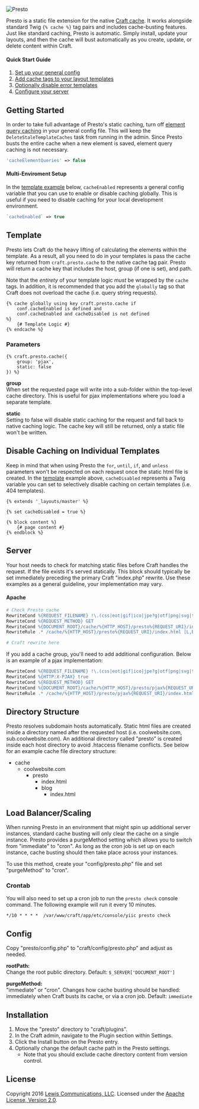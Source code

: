 ![Presto](https://www.caddis.co/internal/repo/presto.svg)

Presto is a static file extension for the native [Craft cache](https://craftcms.com/docs/templating/cache). It works alongside standard Twig `{% cache %}` tag pairs and includes cache-busting features. Just like standard caching, Presto is automatic. Simply install, update your layouts, and then the cache will bust automatically as you create, update, or delete content within Craft.

#### Quick Start Guide

1. [Set up your general config](#getting-started)
2. [Add cache tags to your layout templates](#template)
3. [Optionally disable error templates](#disable-caching-on-individual-templates)
4. [Configure your server](#server)

## Getting Started

In order to take full advantage of Presto's static caching, turn off [element query caching](https://craftcms.com/docs/config-settings#cacheElementQueries) in your general config file. This will keep the `DeleteStaleTemplateCaches` task from running in the admin. Since Presto busts the entire cache when a new element is saved, element query caching is not necessary.

```php
'cacheElementQueries' => false
```

#### Multi-Enviroment Setup

In the [template example](#template) below, `cacheEnabled` represents a general config variable that you can use to enable or disable caching globally. This is useful if you need to disable caching for your local development environment.

```php
`cacheEnabled` => true
```

## Template

Presto lets Craft do the heavy lifting of calculating the elements within the template. As a result, all you need to do in your templates is pass the cache key returned from `craft.presto.cache` to the native cache tag pair. Presto will return a cache key that includes the host, group (if one is set), and path.

Note that the *entirety* of your template logic *must* be wrapped by the `cache` tags. In addition, it is recommended that you add the `globally` tag so that Craft does not overload the cache (i.e. query string requests).

```twig
{% cache globally using key craft.presto.cache if
	conf.cacheEnabled is defined and
	conf.cacheEnabled and cacheDisabled is not defined
%}
	{# Template Logic #}
{% endcache %}
```

### Parameters

```twig
{% craft.presto.cache({
	group: 'pjax',
	static: false
}) %}
```

**group**<br>
When set the requested page will write into a sub-folder within the top-level cache directory. This is useful for pjax implementations where you load a separate template.

**static**<br>
Setting to false will disable static caching for the request and fall back to native caching logic. The cache key will still be returned, only a static file won't be written.

## Disable Caching on Individual Templates

Keep in mind that when using Presto the `for`, `until`, `if`, and `unless` parameters won't be respected on each request once the static html file is created. In the [template](#template) example above, `cacheDisabled` represents a Twig variable you can set to selectively disable caching on certain templates (i.e. 404 templates).

```twig
{% extends '_layouts/master' %}

{% set cacheDisabled = true %}

{% block content %}
	{# page content #}
{% endblock %}
```

## Server

Your host needs to check for matching static files before Craft handles the request. If the file exists it's served statically. This block should typically be set immediately preceding the primary Craft "index.php" rewrite. Use these examples as a general guideline, your implementation may vary.

#### Apache

```apache
# Check Presto cache
RewriteCond %{REQUEST_FILENAME} !\.(css|eot|gif|ico|jpe?g|otf|png|svg|ttf|webp|woff2?)$ [NC]
RewriteCond %{REQUEST_METHOD} GET
RewriteCond %{DOCUMENT_ROOT}/cache/%{HTTP_HOST}/presto%{REQUEST_URI}/index.html -f
RewriteRule .* /cache/%{HTTP_HOST}/presto%{REQUEST_URI}/index.html [L,E=nocache:1]]

# Craft rewrite here
```

If you add a cache group, you'll need to add additional configuration. Below is an example of a pjax implementation:

```apache
RewriteCond %{REQUEST_FILENAME} !\.(css|eot|gif|ico|jpe?g|otf|png|svg|ttf|webp|woff2?)$ [NC]
RewriteCond %{HTTP:X-PJAX} true
RewriteCond %{REQUEST_METHOD} GET
RewriteCond %{DOCUMENT_ROOT}/cache/%{HTTP_HOST}/presto/pjax%{REQUEST_URI}/index.html -f
RewriteRule .* /cache/%{HTTP_HOST}/presto/pjax%{REQUEST_URI}/index.html [L,E=nocache:1]]
```

## Directory Structure

Presto resolves subdomain hosts automatically. Static html files are created inside a directory named after the requested host (i.e. coolwebsite.com, sub.coolwebsite.com). An additional directory called "presto" is created inside each host directory to avoid .htaccess filename conflicts. See below for an example cache file directory structure:

- cache
	- coolwebsite.com
		- presto
			- index.html
			- blog
				- index.html

## Load Balancer/Scaling

When running Presto in an environment that might spin up additional server instances, standard cache busting will only clear the cache on a single instance. Presto provides a purgeMethod setting which allows you to switch from "immediate" to "cron". As long as the cron job is set up on each instance, cache busting should then take place across your instances.

To use this method, create your "config/presto.php" file and set "purgeMethod" to "cron".

### Crontab

You will also need to set up a cron job to run the `presto check` console command. The following example will run it every 10 minutes.

```
*/10 * * * *  /var/www/craft/app/etc/console/yiic presto check
```

## Config

Copy "presto/config.php" to "craft/config/presto.php" and adjust as needed.

**rootPath:**<br>
Change the root public directory. Default: `$_SERVER['DOCUMENT_ROOT']`

**purgeMethod:**<br>
"immediate" or "cron". Changes how cache busting should be handled: immediately when Craft busts its cache, or via a cron job. Default: `immediate`

## Installation

1. Move the "presto" directory to "craft/plugins".
2. In the Craft admin, navigate to the Plugin section within Settings.
3. Click the Install button on the Presto entry.
4. Optionally change the default cache path in the Presto settings.
	* Note that you should exclude cache directory content from version control.

## License

Copyright 2016 [Lewis Communications, LLC](http://www.lewiscommunications.com). Licensed under the [Apache License, Version 2.0](https://github.com/caddis/presto/blob/master/LICENSE).
